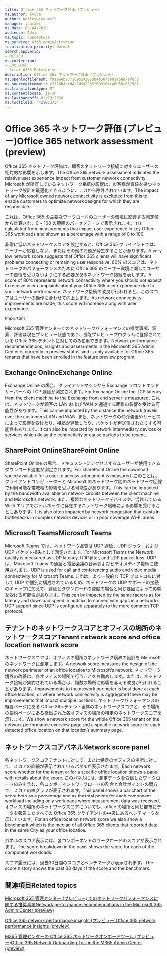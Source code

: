 ```yaml
---
title: Office 365 ネットワーク評価 (プレビュー)
ms.author: kvice
author: kelleyvice-msft
manager: laurawi
ms.date: 02/04/2020
audience: Admin
ms.topic: conceptual
ms.service: o365-administration
localization_priority: Normal
search.appverid:
- MET150
ms.collection:
- Ent_O365
- Strat_O365_Enterprise
description: Office 365 ネットワーク評価 (プレビュー)
ms.openlocfilehash: f919eeb2771095502865b4a5079b91eb8d7efe36
ms.sourcegitcommit: e2f7bb4ccd4c74902235f680104ca6b56c051587
ms.translationtype: MT
ms.contentlocale: ja-JP
ms.lasthandoff: 02/19/2020
ms.locfileid: "42106373"
---
```

# <a name="office-365-network-assessment-preview"></a><span data-ttu-id="9be46-103">Office 365 ネットワーク評価 (プレビュー)</span><span class="sxs-lookup"><span data-stu-id="9be46-103">Office 365 network assessment (preview)</span></span>

<span data-ttu-id="9be46-104">Office 365 ネットワーク評価は、顧客のネットワーク接続に対するユーザーの相対的な影響を示します。</span><span class="sxs-lookup"><span data-stu-id="9be46-104">The Office 365 network assessment indicates the relative user experience impact from customer network connectivity.</span></span> <span data-ttu-id="9be46-105">Microsoft が所有しているネットワーク接続の影響は、お客様が責任を持つネットワーク設計を最適化できるように、このから除外されています。</span><span class="sxs-lookup"><span data-stu-id="9be46-105">The impact of any Microsoft owned network connectivity is excluded from this to enable customers to optimize network designs for which they are responsible.</span></span>

<span data-ttu-id="9be46-106">これは、Office 365 の主要なワークロードのユーザーの環境に影響する測定値から計算され、0 ~ 100 の範囲のパーセンテージで表示されます。</span><span class="sxs-lookup"><span data-stu-id="9be46-106">It is calculated from measurements that impact user experience in key Office 365 workloads and shown as a percentage with a range of 0 to 100.</span></span>

<span data-ttu-id="9be46-107">非常に低いネットワークスコアを設定すると、Office 365 クライアントでは、ユーザーが応答しない、またはその他の問題が発生することがあります。</span><span class="sxs-lookup"><span data-stu-id="9be46-107">A very low network score suggests that Office 365 clients will have significant problems connecting or remaining user responsive.</span></span> <span data-ttu-id="9be46-108">80% のスコアは、ネットワークのパフォーマンスのために Office 365 のユーザー環境に関してユーザーの苦情を受けないようにする必要があるネットワーク接続を表します。</span><span class="sxs-lookup"><span data-stu-id="9be46-108">A score of 80% represents network connectivity where you should not expect to receive user complaints about your Office 365 user experience due to your network performance.</span></span> <span data-ttu-id="9be46-109">ネットワーク接続の改良が行われると、このスコアはユーザーの操作に合わせて向上します。</span><span class="sxs-lookup"><span data-stu-id="9be46-109">As network connectivity improvements are made, this score will increase along with user experience.</span></span>

>[!IMPORTANT]
><span data-ttu-id="9be46-110">Microsoft 365 管理センターでのネットワークパフォーマンスの推奨事項、洞察、評価は現在プレビュー状態であり、機能プレビュープログラムに登録されている Office 365 テナントに対してのみ使用できます。</span><span class="sxs-lookup"><span data-stu-id="9be46-110">Network performance recommendations, insights and assessments in the Microsoft 365 Admin Center is currently in preview status, and is only available for Office 365 tenants that have been enrolled in the feature preview program.</span></span>

## <a name="exchange-online"></a><span data-ttu-id="9be46-111">Exchange Online</span><span class="sxs-lookup"><span data-stu-id="9be46-111">Exchange Online</span></span>

<span data-ttu-id="9be46-112">Exchange Online の場合、クライアントマシンから Exchange フロントエンドサーバーへの TCP 遅延が測定されます。</span><span class="sxs-lookup"><span data-stu-id="9be46-112">For Exchange Online the TCP latency from the client machine to the Exchange front end server is measured.</span></span> <span data-ttu-id="9be46-113">これは、ネットワークが顧客の LAN および WAN を通過する距離の影響を受ける可能性があります。</span><span class="sxs-lookup"><span data-stu-id="9be46-113">This can be impacted by the distance the network travels over the customers LAN and WAN.</span></span> <span data-ttu-id="9be46-114">また、ネットワークの仲介装置やサービスによって影響を受けたり、接続が遅延したり、パケットが再送信されたりする可能性もあります。</span><span class="sxs-lookup"><span data-stu-id="9be46-114">It can also be impacted by network intermediary devices or services which delay the connectivity or cause packets to be resent.</span></span>

## <a name="sharepoint-online"></a><span data-ttu-id="9be46-115">SharePoint Online</span><span class="sxs-lookup"><span data-stu-id="9be46-115">SharePoint Online</span></span>

<span data-ttu-id="9be46-116">SharePoint Online の場合、ドキュメントにアクセスするユーザーが使用できるダウンロード速度が測定されます。</span><span class="sxs-lookup"><span data-stu-id="9be46-116">For SharePoint Online the download speed available for a user to access a document is measured.</span></span> <span data-ttu-id="9be46-117">このことは、クライアントコンピューターと Microsoft のネットワーク間のネットワーク回線で利用可能な帯域幅の影響を受ける可能性があります。</span><span class="sxs-lookup"><span data-stu-id="9be46-117">This can be impacted by the bandwidth available on network circuits between the client machine and Microsoft’s network.</span></span> <span data-ttu-id="9be46-118">また、複雑なネットワークデバイスや、混雑している Wi-fi エリアでボトルネックに存在するネットワーク輻輳による影響を受けることもあります。</span><span class="sxs-lookup"><span data-stu-id="9be46-118">It is also often impacted by network congestion that exists in bottlenecks in complex network devices or in poor coverage Wi-Fi areas.</span></span>

## <a name="microsoft-teams"></a><span data-ttu-id="9be46-119">Microsoft Teams</span><span class="sxs-lookup"><span data-stu-id="9be46-119">Microsoft Teams</span></span>

<span data-ttu-id="9be46-120">Microsoft Teams では、ネットワーク品質は UDP 遅延、UDP ジッタ、および UDP パケット損失として測定されます。</span><span class="sxs-lookup"><span data-stu-id="9be46-120">For Microsoft Teams the Network quality is measured as UDP latency, UDP jitter, and UDP packet loss.</span></span> <span data-ttu-id="9be46-121">UDP は、Microsoft Teams の通話と電話会議の音声およびビデオメディア接続に使用されます。</span><span class="sxs-lookup"><span data-stu-id="9be46-121">UDP is used for call and conferencing audio and video media connectivity for Microsoft Teams.</span></span> <span data-ttu-id="9be46-122">これは、より一般的な TCP プロトコルに対して UDP が個別に構成されているため、ネットワークの UDP サポートの接続のギャップに加えて、遅延とダウンロードの速度の場合と同じ要因によって影響を受ける可能性があります。</span><span class="sxs-lookup"><span data-stu-id="9be46-122">This can be impacted by the same factors as for latency and download speed in addition to connectivity gaps in a network’s UDP support since UDP is configured separately to the more common TCP protocol.</span></span>

## <a name="tenant-network-score-and-office-location-network-score"></a><span data-ttu-id="9be46-123">テナントのネットワークスコアとオフィスの場所のネットワークスコア</span><span class="sxs-lookup"><span data-stu-id="9be46-123">Tenant network score and office location network score</span></span>

<span data-ttu-id="9be46-124">ネットワークスコアは、オフィスの場所のネットワーク境界の設計を Microsoft のネットワークに測定します。</span><span class="sxs-lookup"><span data-stu-id="9be46-124">A network score measures the design of the network perimeter of an office location to Microsoft’s network.</span></span> <span data-ttu-id="9be46-125">ネットワーク境界の改善は、各オフィスの場所で行うことをお勧めします。または、ネットワーク接続が集約されている場合は、複数の場所に影響を与える改良が行われることがあります。</span><span class="sxs-lookup"><span data-stu-id="9be46-125">Improvements to the network perimeter is best done at each office location, or where network connectivity is aggregated there may be improvements that impact multiple locations.</span></span>
<span data-ttu-id="9be46-126">ネットワークパフォーマンスの概要ページにある Office 365 テナント全体のネットワークスコアと、その場所の要約ページにある検出された各オフィスの場所の特定のネットワークスコアを示します。</span><span class="sxs-lookup"><span data-stu-id="9be46-126">We show a network score for the whole Office 365 tenant on the network performance overview page and a specific network score for each detected office location on that location’s summary page.</span></span>

## <a name="network-score-panel"></a><span data-ttu-id="9be46-127">ネットワークスコアパネル</span><span class="sxs-lookup"><span data-stu-id="9be46-127">Network score panel</span></span>

<span data-ttu-id="9be46-128">各ネットワークスコアテナントに対して、または特定のオフィスの場所に対して、スコアの詳細が表示されているパネルが表示されます。</span><span class="sxs-lookup"><span data-stu-id="9be46-128">Each network score whether for the tenant or for a specific office location shows a panel with details about the score.</span></span> <span data-ttu-id="9be46-129">このパネルには、測定データを受信したワークロードのみを含む、各コンポーネントワークロードの割合と合計ポイントの両方で、スコアの棒グラフが表示されます。</span><span class="sxs-lookup"><span data-stu-id="9be46-129">This panel shows a bar chart of the score both as a percentage and as the total points for each component workload including only workloads where measurement data was received.</span></span> <span data-ttu-id="9be46-130">オフィスの場所のネットワークスコアについても、office の場所と同じ都市にデータを報告したすべての Office 365 クライアントの中央にあるベンチマークを示しています。</span><span class="sxs-lookup"><span data-stu-id="9be46-130">For an office location network score we also show a benchmark which is the median of all Office 365 clients that reported data in the same City as your office location.</span></span>

<span data-ttu-id="9be46-131">パネルのスコア表示には、各コンポーネントのワークロードのスコアが表示されます。</span><span class="sxs-lookup"><span data-stu-id="9be46-131">The score breakdown in the panel shows the score for each of the component workloads.</span></span>

<span data-ttu-id="9be46-132">スコア履歴には、過去30日間のスコアとベンチマークが表示されます。</span><span class="sxs-lookup"><span data-stu-id="9be46-132">The score history shows the past 30 days of the score and the benchmark.</span></span>

## <a name="related-topics"></a><span data-ttu-id="9be46-133">関連項目</span><span class="sxs-lookup"><span data-stu-id="9be46-133">Related topics</span></span>

[<span data-ttu-id="9be46-134">Microsoft 365 管理センター (プレビュー) でのネットワークパフォーマンスに関する推奨事項</span><span class="sxs-lookup"><span data-stu-id="9be46-134">Network performance recommendations in the Microsoft 365 Admin Center (preview)</span></span>](office-365-network-mac-perf-overview.md)

[<span data-ttu-id="9be46-135">Office 365 network performance insights (プレビュー)</span><span class="sxs-lookup"><span data-stu-id="9be46-135">Office 365 network performance insights (preview)</span></span>](office-365-network-mac-perf-insights.md)

[<span data-ttu-id="9be46-136">M365 管理センターの Office 365 ネットワークオンボードツール (プレビュー)</span><span class="sxs-lookup"><span data-stu-id="9be46-136">Office 365 Network Onboarding Tool in the M365 Admin Center (preview)</span></span>](office-365-network-mac-perf-onboarding-tool.md)
